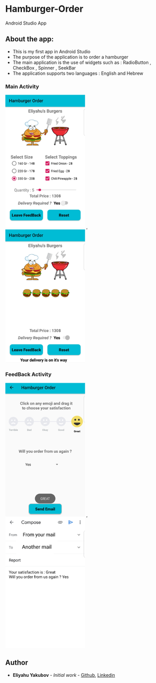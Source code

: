 # Hamburger-Order
Android Studio App

## About the app:

- This is my first app in Android Studio 
- The purpose of the application is to order a hamburger 
- The main application is the use of widgets such as : RadioButton , CheckBox , Spinner , SeekBar 
- The application supports two languages : English and Hebrew


### Main Activity
<img src="https://github.com/EliYakubov7/Hamburger-Order/blob/master/screenshots/main_activity.jpg" width="250"> , <img src="https://github.com/EliYakubov7/Hamburger-Order/blob/master/screenshots/order_activity.jpg" width="250">


### FeedBack Activity
<img src="https://github.com/EliYakubov7/Hamburger-Order/blob/master/screenshots/feedback_activity.jpg" width="250"> ,<img src="https://github.com/EliYakubov7/Hamburger-Order/blob/master/screenshots/mail_activity.jpg" width="250">

## Author

* **Eliyahu Yakubov** - *Initial work* - [Github](https://github.com/EliYakubov7), [Linkedin](https://www.linkedin.com/in/eli-yakubov-961908173)

